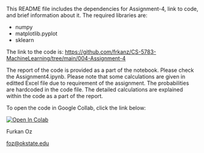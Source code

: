 This README file includes the dependencies for Assignment-4, link to code, and brief information about it.
The required libraries are:

*   numpy
*   matplotlib.pyplot
*   sklearn

The link to the code is:
https://github.com/frkanz/CS-5783-MachineLearning/tree/main/004-Assignment-4

The report of the code is provided as a part of the notebook. Please check the Assignment4.ipynb. Please note that some calculations are given in editted Excel file due to requirement of the assignment. The probabilities are hardcoded in the code file. The detailed calculations are explained within the code as a part of the report.

To open the code in Google Collab, click the link below:

[![Open In Colab](https://colab.research.google.com/assets/colab-badge.svg)](https://colab.research.google.com/github/frkanz/CS-5783-MachineLearning/blob/main/004-Assignment-4/Assignment4.ipynb)

Furkan Oz

foz@okstate.edu
